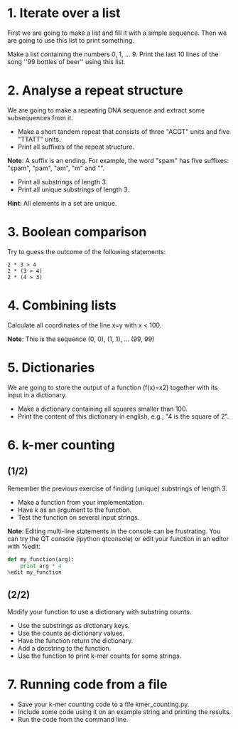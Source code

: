 # 1. Iterate over a list

First we are going to make a list and fill it with a simple sequence. Then we are going to use this list to print something.

Make a list containing the numbers 0, 1, ... 9.
Print the last 10 lines of the song ''99 bottles of beer'' using this list.

# 2. Analyse a repeat structure

We are going to make a repeating DNA sequence and extract some subsequences from it.

- Make a short tandem repeat that consists of three "ACGT" units and five "TTATT" units.
- Print all suffixes of the repeat structure.

**Note**: A suffix is an ending. For example, the word "spam" has five suffixes: "spam", "pam", "am", "m" and "".

- Print all substrings of length 3.
- Print all unique substrings of length 3.

**Hint**: All elements in a set are unique.

# 3. Boolean comparison

Try to guess the outcome of the following statements:

    2 * 3 > 4
    2 * (3 > 4)
    2 * (4 > 3)

# 4. Combining lists

Calculate all coordinates of the line x=y with x < 100.

**Note**: This is the sequence (0, 0), (1, 1), ... (99, 99)

# 5. Dictionaries

We are going to store the output of a function (f(x)=x2) together with its input in a dictionary.

- Make a dictionary containing all squares smaller than 100.
- Print the content of this dictionary in english, e.g., "4 is the square of 2".

# 6. k-mer counting

## (1/2)

Remember the previous exercise of finding (unique) substrings of length 3.

- Make a function from your implementation.
- Have *k* as an argument to the function.
- Test the function on several input strings.

**Note**: Editing multi-line statements in the console can be frustrating. You can try the QT console (ipython qtconsole) or edit your function in an editor with %edit:
```python
def my_function(arg):
    print arg * 4
%edit my_function
```

## (2/2)

Modify your function to use a dictionary with substring counts.

- Use the substrings as dictionary keys.
- Use the counts as dictionary values.
- Have the function return the dictionary.
- Add a docstring to the function.
- Use the function to print k-mer counts for some strings.

# 7. Running code from a file

- Save your k-mer counting code to a file kmer_counting.py.
- Include some code using it on an example string and printing the results.
- Run the code from the command line.
